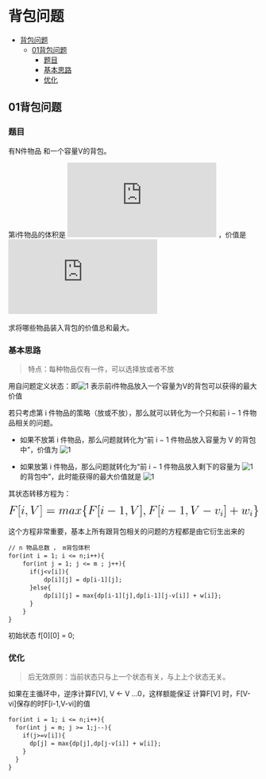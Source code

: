 # 背包问题

- [背包问题](#背包问题)
  - [01背包问题](#01背包问题)
    - [题目](#题目)
    - [基本思路](#基本思路)
    - [优化](#优化)

## 01背包问题

### 题目

有N件物品 和一个容量V的背包。

第i件物品的体积是 ![1](http://latex.codecogs.com/svg.latex?v_i) ，价值是 ![2](http://latex.codecogs.com/svg.latex?w_i)

求将哪些物品装入背包的价值总和最大。

### 基本思路

> 特点：每种物品仅有一件，可以选择放或者不放

用自问题定义状态：即![1](http://latex.codecogs.com/svg.image?F[i,V]) 表示前i件物品放入一个容量为V的背包可以获得的最大价值

若只考虑第 i 件物品的策略（放或不放），那么就可以转化为一个只和前 i − 1 件物品相关的问题。

- 如果不放第 i 件物品，那么问题就转化为“前 i − 1 件物品放入容量为 V 的背包中”，价值为 ![1](http://latex.codecogs.com/svg.image?F[i-1,V])

- 如果放第 i 件物品，那么问题就转化为“前 i − 1 件物品放入剩下的容量为 ![1](http://latex.codecogs.com/svg.image?V-v_i)
  的背包中”，此时能获得的最大价值就是 ![1](http://latex.codecogs.com/svg.image?F[i-1,V-v_i]+w_i)

其状态转移方程为：

![3](./svg/01Knapsack.svg)

这个方程非常重要，基本上所有跟背包相关的问题的方程都是由它衍生出来的

```text
// n 物品总数 ， m背包体积
for(int i = 1; i <= n;i++){
    for(int j = 1; j <= m ; j++){
      if(j<v[i]){
          dp[i][j] = dp[i-1][j];
      }else{
          dp[i][j] = max{dp[i-1][j],dp[i-1][j-v[i]] + w[i]};
      }
    }
}
```

初始状态 f[0][0] = 0;

### 优化

> 后无效原则：当前状态只与上一个状态有关，与上上个状态无关。
>
如果在主循环中，逆序计算F[V], V <- V ...0，这样额能保证 计算F[V] 时，F[V-vi]保存的时F[i-1,V-vi]的值

```text
for(int i = 1; i <= n;i++){
  for(int j = m; j >= 1;j--){
    if(j>=v[i]){
      dp[j] = max{dp[j],dp[j-v[i]] + w[i]};
    }
  }
}
```
